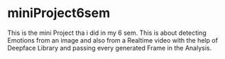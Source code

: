 # miniProject6sem
This is the mini Project tha i did in my 6 sem.
This is about detecting Emotions from an image and also from a Realtime video with the help of Deepface Library and passing every generated Frame in the Analysis.

